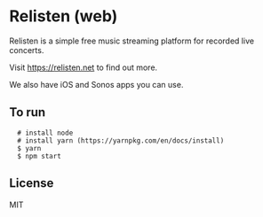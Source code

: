 # Relisten (web)

Relisten is a simple free music streaming platform for recorded live concerts.

Visit https://relisten.net to find out more.

We also have iOS and Sonos apps you can use.

## To run
```
  # install node
  # install yarn (https://yarnpkg.com/en/docs/install)
  $ yarn
  $ npm start
```

## License
MIT
